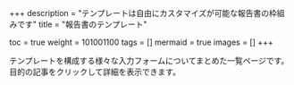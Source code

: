 +++
description = "テンプレートは自由にカスタマイズが可能な報告書の枠組みです"
title = "報告書のテンプレート"

toc = true
weight = 101001100
tags = []
mermaid = true
images = []
+++

テンプレートを構成する様々な入力フォームについてまとめた一覧ページです。目的の記事をクリックして詳細を表示できます。
